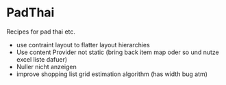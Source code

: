 # PadThai
Recipes for pad thai etc.

- use contraint layout to flatter layout hierarchies
- Use content Provider not static (bring back item map oder so und nutze excel liste dafuer)
- Nuller nicht anzeigen
- improve shopping list grid estimation algorithm (has width bug atm)